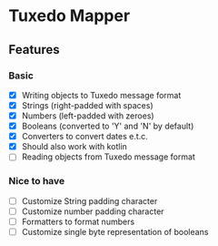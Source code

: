 # Tuxedo Mapper

## Features 

### Basic
- [x] Writing objects to Tuxedo message format
- [x] Strings (right-padded with spaces)
- [x] Numbers (left-padded with zeroes)
- [x] Booleans (converted to 'Y' and 'N' by default)
- [x] Converters to convert dates e.t.c.
- [x] Should also work with kotlin
- [ ] Reading objects from Tuxedo message format
  
### Nice to have
- [ ] Customize String padding character
- [ ] Customize number padding character
- [ ] Formatters to format numbers
- [ ] Customize single byte representation of booleans
